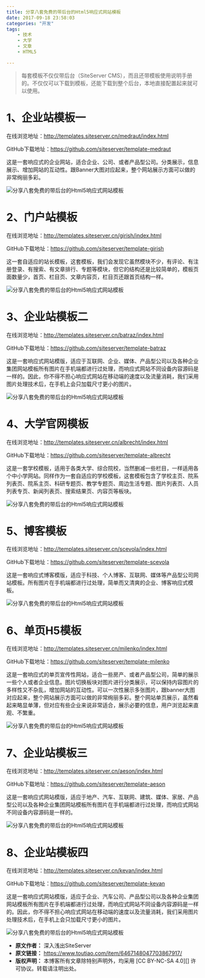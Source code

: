 ```yaml
---
title: 分享八套免费的带后台的Html5响应式网站模板
date: 2017-09-18 23:58:03
categories: "开发"
tags:
	- 技术
	- 大学
	- 文章
	- HTML5

---
```


> 每套模板不仅仅带后台（SiteServer CMS），而且还带模板使用说明手册的。不仅仅可以下载到模板，还能下载到整个后台，本地直接配置起来就可以使用。  
> 

# 1、企业站模板一 #

在线浏览地址：http://templates.siteserver.cn/medraut/index.html

GitHub下载地址：https://github.com/siteserver/template-medraut

这是一套响应式的企业网站，适合企业、公司、或者产品型公司。分类展示，信息展示、增加网站的互动性。跟Banner大图对应起来，整个网站展示方面可以做的非常绚丽多彩。

![分享八套免费的带后台的Html5响应式网站模板][Html5]

# 2、门户站模板 #

在线浏览地址：http://templates.siteserver.cn/girish/index.html

GitHub下载地址：https://github.com/siteserver/template-girish

这一套自适应的站长模板，这套模板，我们会发现它虽然模块不少，有评论、有注册登录、有搜索、有文章排行、专题等模块，但它的结构还是比较简单的，模板页面数量少，首页、栏目页、文章内容页，栏目页还跟首页结构一样。

![分享八套免费的带后台的Html5响应式网站模板][Html5 1]

# 3、企业站模板二 #

在线浏览地址：http://templates.siteserver.cn/batraz/index.html

GitHub下载地址：https://github.com/siteserver/template-batraz

这是一套响应式网站模版，适应于互联网、企业、媒体、产品型公司以及各种企业集团网站模板所有图片在手机端都进行过处理，而响应式网站不同设备内容源码是一样的。因此，你不得不担心响应式网站在移动端的速度以及流量消耗，我们采用图片处理技术后，在手机上会只加载尺寸更小的图片。

![分享八套免费的带后台的Html5响应式网站模板][Html5 2]

# 4、大学官网模板 #

在线浏览地址：http://templates.siteserver.cn/albrecht/index.html

GitHub下载地址：https://github.com/siteserver/template-albrecht

这是一套学校模板，适用于各类大学、综合院校，当然删减一些栏目，一样适用各个中小学网站。同样作为一套自适应的学校模板，这套模板包含了学校主页、院系列表页、院系主页、科研专题页、教学专题页、周边生活专题、图片列表页、人员列表专页、新闻列表页、搜索结果页、内容页等板块。

![分享八套免费的带后台的Html5响应式网站模板][Html5 3]

# 5、博客模板 #

在线浏览地址：http://templates.siteserver.cn/scevola/index.html

GitHub下载地址：https://github.com/siteserver/template-scevola

这是一套响应式博客模版，适应于科技、个人博客、互联网、媒体等产品型公司网站模板。所有图片在手机端都进行过处理，简单而又清爽的企业、博客响应式模板。

![分享八套免费的带后台的Html5响应式网站模板][Html5 4]

# 6、单页H5模板 #

在线浏览地址：http://templates.siteserver.cn/milenko/index.html

GitHub下载地址：https://github.com/siteserver/template-milenko

这是一套响应式的单页宣传性网站，适合一些房产、或者产品型公司，简单的展示一些个人或者企业信息。图片切换板块对图片进行分类展示，可以保持内容图片的多样性又不杂乱，增加网站的互动性。可以一次性展示多张图片，跟banner大图对应起来，整个网站展示方面可以做的非常绚丽多彩。整个网站单页展示，虽然看起来略显单薄，但对应有些企业来说非常适合，展示必要的信息，用户浏览起来直观、不繁重。

![分享八套免费的带后台的Html5响应式网站模板][Html5 5]

# 7、企业站模板三 #

在线浏览地址：http://templates.siteserver.cn/aeson/index.html

GitHub下载地址：https://github.com/siteserver/template-aeson

这是一套响应式网站模版，适应于地产、汽车、互联网、建筑、媒体、家居、产品型公司以及各种企业集团网站模板所有图片在手机端都进行过处理，而响应式网站不同设备内容源码是一样的。

![分享八套免费的带后台的Html5响应式网站模板][Html5 6]

# 8、企业站模板四 #

在线浏览地址：http://templates.siteserver.cn/kevan/index.html

GitHub下载地址：https://github.com/siteserver/template-kevan

这是一套响应式网站模版，适应于企业、汽车公司、产品型公司以及各种企业集团网站模板所有图片在手机端都进行过处理，而响应式网站不同设备内容源码是一样的。因此，你不得不担心响应式网站在移动端的速度以及流量消耗，我们采用图片处理技术后，在手机上会只加载尺寸更小的图片。

![分享八套免费的带后台的Html5响应式网站模板][Html5 7]


[Html5]: /pro/os/crawler/FAQU-U2UR-YUYA.jpg
[Html5 1]: /pro/os/crawler/ZFUF-IUJQ-UZ63.jpg
[Html5 2]: /pro/os/crawler/YIE6-NRAJ-2QAZ.jpg
[Html5 3]: /pro/os/crawler/AZAU-ZVQA-6FNY.jpg
[Html5 4]: /pro/os/crawler/UFFM-BB3Q-YN2Q.jpg
[Html5 5]: /pro/os/crawler/YIYJ-RVQQ-ZAI3.jpg
[Html5 6]: /pro/os/crawler/R777-NFB2-MAZM.jpg
[Html5 7]: /pro/os/crawler/MJUQ-RUQB-UJNF.jpg
 *  **原文作者：** 深入浅出SiteServer
 *  **原文链接：** https://www.toutiao.com/item/6467148047703867917/
 *  **版权声明：** 本博客所有文章除特别声明外，均采用 [CC BY-NC-SA 4.0][] 许可协议。转载请注明出处。